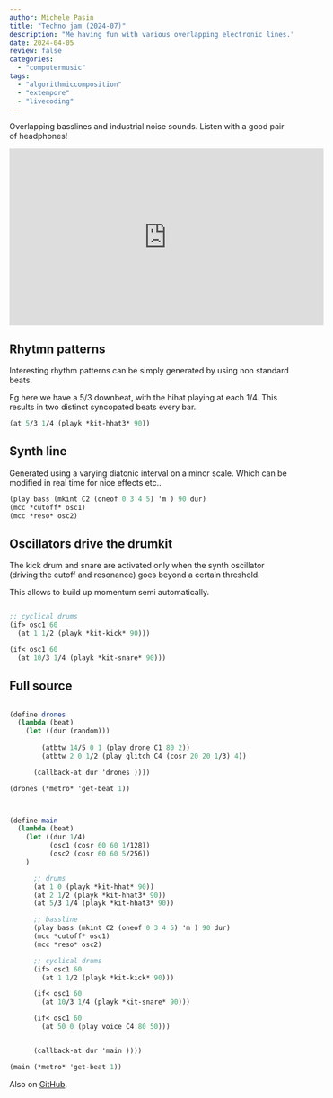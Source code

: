 ```yaml
---
author: Michele Pasin
title: "Techno jam (2024-07)"
description: "Me having fun with various overlapping electronic lines."
date: 2024-04-05
review: false
categories: 
  - "computermusic"
tags: 
  - "algorithmiccomposition"
  - "extempore"
  - "livecoding"
---
```


Overlapping basslines and industrial noise sounds. Listen with a good pair of headphones!

<iframe width="560" height="315" src="https://www.youtube.com/embed/Mk31VUWwDnQ?si=WTWV4ZnMTcTLBRKN&autoplay=1&amp;start=340" title="YouTube video player" frameborder="0" allow="accelerometer; autoplay; clipboard-write; encrypted-media; gyroscope; picture-in-picture; web-share" referrerpolicy="strict-origin-when-cross-origin" allowfullscreen></iframe>

## Rhytmn patterns

Interesting rhythm patterns can be simply generated by using non standard beats. 

Eg here we have a 5/3 downbeat, with the hihat playing at each 1/4. This results in two distinct syncopated beats every bar.

```scheme
(at 5/3 1/4 (playk *kit-hhat3* 90))
```


## Synth line

Generated using a varying diatonic interval on a minor scale. Which can be modified in real time for nice effects etc..

```scheme
(play bass (mkint C2 (oneof 0 3 4 5) 'm ) 90 dur)
(mcc *cutoff* osc1)
(mcc *reso* osc2)

```

## Oscillators drive the drumkit

The kick drum and snare are activated only when the synth oscillator (driving the cutoff and resonance) goes beyond a certain threshold. 

This allows to build up momentum semi automatically.

```scheme

;; cyclical drums
(if> osc1 60 
  (at 1 1/2 (playk *kit-kick* 90)))

(if< osc1 60 
  (at 10/3 1/4 (playk *kit-snare* 90)))

```


## Full source

```scheme

(define drones
  (lambda (beat)
    (let ((dur (random)))
        
        (atbtw 14/5 0 1 (play drone C1 80 2))
        (atbtw 2 0 1/2 (play glitch C4 (cosr 20 20 1/3) 4))

      (callback-at dur 'drones ))))

(drones (*metro* 'get-beat 1))



(define main
  (lambda (beat)
    (let ((dur 1/4)
          (osc1 (cosr 60 60 1/128))
          (osc2 (cosr 60 60 5/256))
    )

      ;; drums
      (at 1 0 (playk *kit-hhat* 90))
      (at 2 1/2 (playk *kit-hhat3* 90))
      (at 5/3 1/4 (playk *kit-hhat3* 90))

      ;; bassline
      (play bass (mkint C2 (oneof 0 3 4 5) 'm ) 90 dur)
      (mcc *cutoff* osc1)
      (mcc *reso* osc2)

      ;; cyclical drums
      (if> osc1 60 
        (at 1 1/2 (playk *kit-kick* 90)))

      (if< osc1 60 
        (at 10/3 1/4 (playk *kit-snare* 90)))

      (if< osc1 60 
        (at 50 0 (play voice C4 80 50)))


      (callback-at dur 'main ))))

(main (*metro* 'get-beat 1))
```

Also on [GitHub](https://github.com/lambdamusic/The-Musical-Code/blob/main/works/2024-07-techno-beat.xtm).